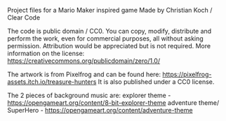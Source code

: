 Project files for a Mario Maker inspired game Made by Christian Koch / Clear Code

The code is public domain / CC0. You can copy, modify, distribute and perform the work, even for commercial purposes, all without asking permission. Attribution would be appreciated but is not required. More information on the license: https://creativecommons.org/publicdomain/zero/1.0/

The artwork is from Pixelfrog and can be found here: https://pixelfrog-assets.itch.io/treasure-hunters It is also published under a CC0 license.

The 2 pieces of background music are: explorer theme - https://opengameart.org/content/8-bit-explorer-theme adventure theme/ SuperHero - https://opengameart.org/content/adventure-theme
